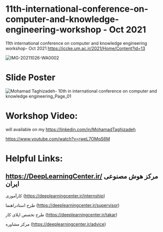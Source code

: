 # 11th-international-conference-on-computer-and-knowledge-engineering-workshop - Oct 2021
11th international conference on computer and knowledge engineering workshop- Oct 2021
https://iccke.um.ac.ir/2021/Home/Content?id=13


![IMG-20211026-WA0002](https://user-images.githubusercontent.com/81808969/139118466-01b79e8f-6ec7-40aa-af08-fb28c13a8511.jpg)

# Slide Poster

![Mohamad Taghizadeh- 10th in international conference on computer and knowledge engineering_Page_01](https://user-images.githubusercontent.com/81808969/139119776-ac1d5e14-ebaf-4a6b-a297-d4efcb104eab.jpg)

# Workshop Video:
will available on my https://linkedin.com/in/MohamadTaghizadeh

https://www.youtube.com/watch?v=rweL7OMqS6M


# Helpful Links:
## https://DeepLearningCenter.ir/ مرکز هوش مصنوعی ایران 

کارآموزی (https://deeplearningcenter.ir/internship)

طرح استادراهنما (https://deeplearningcenter.ir/supervisor)

طرح تخصص اپلای کار (https://deeplearningcenter.ir/takar)

مرکز مشاوره (https://deeplearningcenter.ir/advice)

